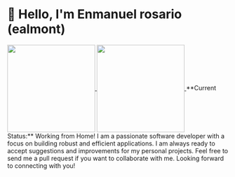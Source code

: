 # :wave: Hello, I'm Enmanuel rosario  (ealmont)
<a href="https://github.com/ealmont">
  <img height=200 align="center" src="https://github-readme-stats.vercel.app/api?username=ealmont&show_icons=true" />
</a>
<a href="https://github.com/ealmont">
  <img height=200 align="center" src="https://github.com/ealmont/api/top-langs?username=ealmont&layout=compact&langs_count=8&hide=javascript,html,css,mdx&card_width=320" />
</a>
**Current Status:** Working from Home!
I am a passionate software developer with a focus on building robust and efficient applications. I am always ready to accept suggestions and improvements for my personal projects. Feel free to send me a pull request if you want to collaborate with me.
Looking forward to connecting with you!

